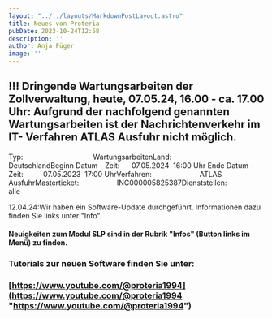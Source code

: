 ```yaml
---
layout: "../../layouts/MarkdownPostLayout.astro"
title: Neues von Proteria 
pubDate: 2023-10-24T12:58
description: ''
author: Anja Füger
image: ''
---
```


## !!! Dringende Wartungsarbeiten der Zollverwaltung, heute, 07.05.24, 16.00 - ca. 17.00 Uhr: Aufgrund der nachfolgend genannten Wartungsarbeiten ist der Nachrichtenverkehr im IT- Verfahren ATLAS Ausfuhr nicht möglich.

Typ:                                   WartungsarbeitenLand:                                 DeutschlandBeginn Datum - Zeit:      07.05.2024  16:00 Uhr Ende Datum - Zeit:          07.05.2023  17:00 UhrVerfahren:                        ATLAS AusfuhrMasterticket:                   INC000005825387Dienststellen:                   alle



12\.04.24:Wir haben ein Software-Update durchgeführt. Informationen dazu finden Sie links unter \"Info\".

#### Neuigkeiten zum Modul SLP sind in der Rubrik \"Infos\" (Button links im Menü) zu finden.

#### 

### Tutorials zur neuen Software finden Sie unter:

### [https://www.youtube.com/@proteria1994](https://www.youtube.com/@proteria1994 "https://www.youtube.com/@proteria1994")